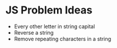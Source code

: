 # JS Problem Ideas

- Every other letter in string capital
- Reverse a string
- Remove repeating characters in a string
